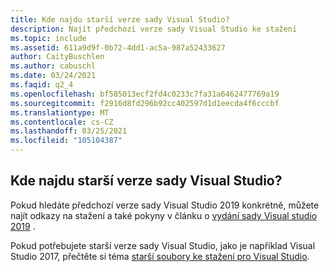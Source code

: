 ```yaml
---
title: Kde najdu starší verze sady Visual Studio?
description: Najít předchozí verze sady Visual Studio ke stažení
ms.topic: include
ms.assetid: 611a9d9f-0b72-4dd1-ac5a-987a52433627
author: CaityBuschlen
ms.author: cabuschl
ms.date: 03/24/2021
ms.faqid: q2_4
ms.openlocfilehash: bf585013ecf2fd4c0233c7fa31a6462477769a19
ms.sourcegitcommit: f2916d8fd296b92cc402597d1d1eecda4f6cccbf
ms.translationtype: MT
ms.contentlocale: cs-CZ
ms.lasthandoff: 03/25/2021
ms.locfileid: "105104387"
---
```

## <a name="where-can-i-find-older-versions-of-visual-studio"></a>Kde najdu starší verze sady Visual Studio? 

Pokud hledáte předchozí verze sady Visual Studio 2019 konkrétně, můžete najít odkazy na stažení a také pokyny v článku o [vydání sady Visual studio 2019](https://docs.microsoft.com/visualstudio/releases/2019/history?branch=updates%2Fhistory) .

Pokud potřebujete starší verze sady Visual Studio, jako je například Visual Studio 2017, přečtěte si téma [starší soubory ke stažení pro Visual Studio](https://visualstudio.microsoft.com/vs/older-downloads/).